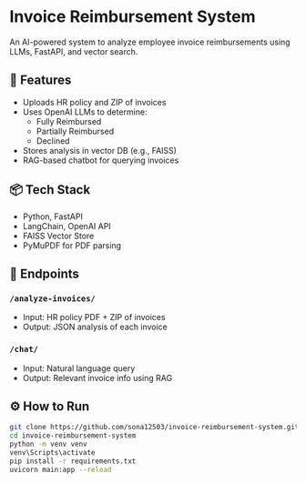 
# Invoice Reimbursement System

An AI-powered system to analyze employee invoice reimbursements using LLMs, FastAPI, and vector search.

## 🔧 Features
- Uploads HR policy and ZIP of invoices
- Uses OpenAI LLMs to determine:
  - Fully Reimbursed
  - Partially Reimbursed
  - Declined
- Stores analysis in vector DB (e.g., FAISS)
- RAG-based chatbot for querying invoices

## 📦 Tech Stack
- Python, FastAPI
- LangChain, OpenAI API
- FAISS Vector Store
- PyMuPDF for PDF parsing

## 🚀 Endpoints
### `/analyze-invoices/`
- Input: HR policy PDF + ZIP of invoices
- Output: JSON analysis of each invoice

### `/chat/`
- Input: Natural language query
- Output: Relevant invoice info using RAG

## ⚙️ How to Run

```bash
git clone https://github.com/sona12503/invoice-reimbursement-system.git
cd invoice-reimbursement-system
python -m venv venv
venv\Scripts\activate
pip install -r requirements.txt
uvicorn main:app --reload
